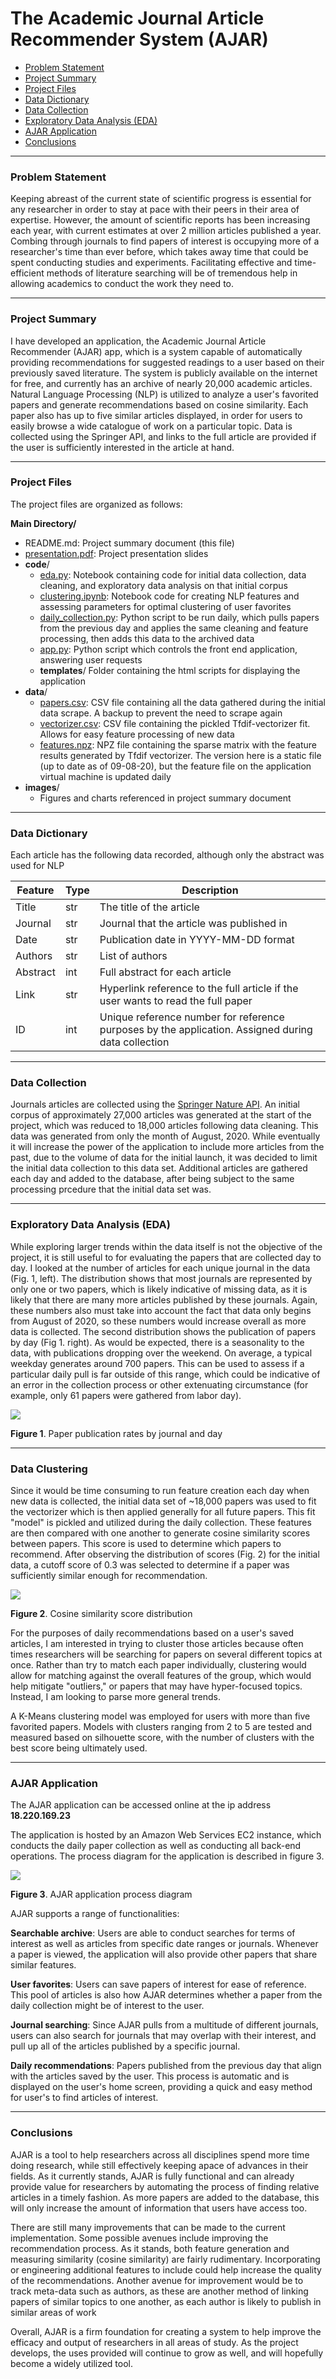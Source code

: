 # The Academic Journal Article Recommender System (AJAR)

- [Problem Statement](#Problem-Statement)
- [Project Summary](#Project-Summary)
- [Project Files](#Project-Files)
- [Data Dictionary](#Data-Dictionary)
- [Data Collection](#Data-Collection)
- [Exploratory Data Analysis (EDA)](#Exploratory-Data-Analysis-(EDA))
- [AJAR Application](#AJAR-Application)
- [Conclusions](#Conclusions)

---

### Problem Statement

Keeping abreast of the current state of scientific progress is essential for any researcher in order to stay at pace with their peers in their area of expertise. However, the amount of scientific reports has been increasing each year, with current estimates at over 2 million articles published a year. Combing through journals to find papers of interest is occupying more of a researcher's time than ever before, which takes away time that could be spent conducting studies and experiments. Facilitating effective and time-efficient methods of literature searching will be of tremendous help in allowing academics to conduct the work they need to.

---

### Project Summary

I have developed an application, the Academic Journal Article Recommender (AJAR) app, which is a system capable of automatically providing recommendations for suggested readings to a user based on their previously saved literature. The system is publicly available on the internet for free, and currently has an archive of nearly 20,000 academic articles. Natural Language Processing (NLP) is utilized to analyze a user's favorited papers and generate recommendations based on cosine similarity. Each paper also has up to five similar articles displayed, in order for users to easily browse a wide catalogue of work on a particular topic. Data is collected using the Springer API, and links to the full article are provided if the user is sufficiently interested in the article at hand.

---

### Project Files

The project files are organized as follows:  

**Main Directory/**  
- README.md: Project summary document (this file)
- [presentation.pdf](presentation.pdf): Project presentation slides    
- **code**/
    - [eda.py](eda.py): Notebook containing code for initial data collection, data cleaning, and exploratory data analysis on that initial corpus
    - [clustering.ipynb](clustering.ipynb): Notebook code for creating NLP features and assessing parameters for optimal clustering of user favorites
    - [daily_collection.py](data_collection.py): Python script to be run daily, which pulls papers from the previous day and applies the same cleaning and feature processing, then adds this data to the archived data
    - [app.py](app.py): Python script which controls the front end application, answering user requests
    - **templates**/ Folder containing the html scripts for displaying the application
- **data**/
    - [papers.csv](papers.csv): CSV file containing all the data gathered during the initial data scrape. A backup to prevent the need to scrape again
    - [vectorizer.csv](vectorizer.csv): CSV file containing the pickled Tfdif-vectorizer fit. Allows for easy feature processing of new data
    - [features.npz](features.npz): NPZ file containing the sparse matrix with the feature results generated by Tfdif vectorizer. The version here is a static file (up to date as of 09-08-20), but the feature file on the application virtual machine is updated daily
- **images**/
    - Figures and charts referenced in project summary document

---

### Data Dictionary

Each article has the following data recorded, although only the abstract was used for NLP

|Feature|Type|Description|
|---|---|---|
Title|str|The title of the article
Journal|str|Journal that the article was published in
Date|str|Publication date in YYYY-MM-DD format
Authors|str|List of authors
Abstract|int|Full abstract for each article
Link|str|Hyperlink reference to the full article if the user wants to read the full paper
ID|int|Unique reference number for reference purposes by the application. Assigned during data collection

---

### Data Collection

Journals articles are collected using the [Springer Nature API](https://dev.springernature.com/). An initial corpus of approximately 27,000 articles was generated at the start of the project, which was reduced to 18,000 articles following data cleaning. This data was generated from only the month of August, 2020. While eventually it will increase the power of the application to include more articles from the past, due to the volume of data for the initial launch, it was decided to limit the initial data collection to this data set. Additional articles are gathered each day and added to the database, after being subject to the same processing prcedure that the initial data set was.

---

### Exploratory Data Analysis (EDA)

While exploring larger trends within the data itself is not the objective of the project, it is still useful to for evaluating the papers that are collected day to day. I looked at the number of articles for each unique journal in the data (Fig. 1, left). The distribution shows that most journals are represented by only one or two papers, which is likely indicative of missing data, as it is likely that there are many more articles published by these journals. Again, these numbers also must take into account the fact that data only begins from August of 2020, so these numbers would increase overall as more data is collected. The second distribution shows the publication of papers by day (Fig 1. right). As would be expected, there is a seasonality to the data, with publications dropping over the weekend. On average, a typical weekday generates around 700 papers. This can be used to assess if a particular daily pull is far outside of this range, which could be indicative of an error in the collection process or other extenuating circumstance (for example, only 61 papers were gathered from labor day).

![](images/eda.png)

**Figure 1**. Paper publication rates by journal and day

---

### Data Clustering

Since it would be time consuming to run feature creation each day when new data is collected, the initial data set of ~18,000 papers was used to fit the vectorizer which is then applied generally for all future papers. This fit "model" is pickled and utilized during the daily collection. These features are then compared with one another to generate cosine similarity scores between papers. This score is used to determine which papers to recommend. After observing the distribution of scores (Fig. 2) for the initial data, a cutoff score of 0.3 was selected to determine if a paper was sufficiently similar enough for recommendation.

![](images/cosine.png)

**Figure 2**. Cosine similarity score distribution

For the purposes of daily recommendations based on a user's saved articles, I am interested in trying to cluster those articles because often times researchers will be searching for papers on several different topics at once. Rather than try to match each paper individually, clustering would allow for matching against the overall features of the group, which would help mitigate "outliers," or papers that may have hyper-focused topics. Instead, I am looking to parse more general trends.

A K-Means clustering model was employed for users with more than five favorited papers. Models with clusters ranging from 2 to 5 are tested and measured based on silhouette score, with the number of clusters with the best score being ultimately used.

---

### AJAR Application

The AJAR application can be accessed online at the ip address **18.220.169.23**

The application is hosted by an Amazon Web Services EC2 instance, which conducts the daily paper collection as well as conducting all back-end operations. The process diagram for the application is described in figure 3.

![](images/ajar.png)

**Figure 3**. AJAR application process diagram

AJAR supports a range of functionalities:

**Searchable archive**: Users are able to conduct searches for terms of interest as well as articles from specific date ranges or journals. Whenever a paper is viewed, the application will also provide other papers that share similar features.

**User favorites**: Users can save papers of interest for ease of reference. This pool of articles is also how AJAR determines whether a paper from the daily collection might be of interest to the user.

**Journal searching**: Since AJAR pulls from a multitude of different journals, users can also search for journals that may overlap with their interest, and pull up all of the articles published by a specific journal.

**Daily recommendations**: Papers published from the previous day that align with the articles saved by the user. This process is automatic and is displayed on the user's home screen, providing a quick and easy method for user's to find articles of interest.

---

### Conclusions

AJAR is a tool to help researchers across all disciplines spend more time doing research, while still effectively keeping apace of advances in their fields. As it currently stands, AJAR is fully functional and can already provide value for researchers by automating the process of finding relative articles in a timely fashion. As more papers are added to the database, this will only increase the amount of information that users have access too.

There are still many improvements that can be made to the current implementation. Some possible avenues include improving the recommendation process. As it stands, both feature generation and measuring similarity (cosine similarity) are fairly rudimentary. Incorporating or engineering additional features to include could help increase the quality of the recommendations. Another avenue for improvement would be to track meta-data such as authors, as these are another method of linking papers of similar topics to one another, as each author is likely to publish in similar areas of work

Overall, AJAR is a firm foundation for creating a system to help improve the efficacy and output of researchers in all areas of study. As the project develops, the uses provided will continue to grow as well, and will hopefully become a widely utilized tool.

